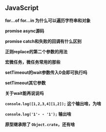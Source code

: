 ## JavaScript

**for...of for...in 为什么可以遍历字符串和对象**

**promise async源码**

**promise  catch和失败的回调有什么区别**

**正则replace的第二个参数的用法**

**宏微任务，微任务常用的那些**

**setTimeout的wait参数传入0会即可执行吗**

**setTimeout其它参数**

**关于wait能再说说吗**

**`console.log([1,2,3,4][1,2]);` 这个输出啥，为啥**

**`console.log('1'- - '1');` 输出啥**

**原型继承除了 `Object.crate`，还有啥**
